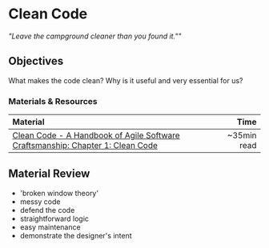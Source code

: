 # Clean Code
*"Leave the campground cleaner than you found it.""*

## Objectives
 What makes the code clean? Why is it useful and very essential for us?

### Materials & Resources
| Material | Time |
|:---------|-----:|
| [Clean Code - A Handbook of Agile Software Craftsmanship: Chapter 1: Clean Code ](http://lmgtfy.com/?q=clean+code+pdf) | ~35min read |

## Material Review
- 'broken window theory'
- messy code
- defend the code
- straightforward logic
- easy maintenance
- demonstrate the designer's intent
